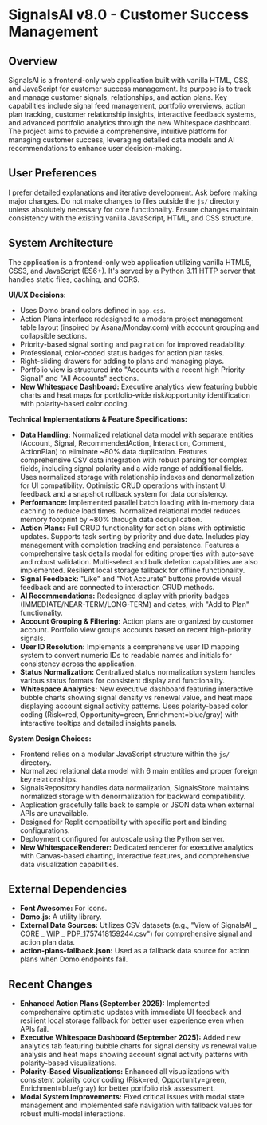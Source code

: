 # SignalsAI v8.0 - Customer Success Management

## Overview
SignalsAI is a frontend-only web application built with vanilla HTML, CSS, and JavaScript for customer success management. Its purpose is to track and manage customer signals, relationships, and action plans. Key capabilities include signal feed management, portfolio overviews, action plan tracking, customer relationship insights, interactive feedback systems, and advanced portfolio analytics through the new Whitespace dashboard. The project aims to provide a comprehensive, intuitive platform for managing customer success, leveraging detailed data models and AI recommendations to enhance user decision-making.

## User Preferences
I prefer detailed explanations and iterative development. Ask before making major changes. Do not make changes to files outside the `js/` directory unless absolutely necessary for core functionality. Ensure changes maintain consistency with the existing vanilla JavaScript, HTML, and CSS structure.

## System Architecture
The application is a frontend-only web application utilizing vanilla HTML5, CSS3, and JavaScript (ES6+). It's served by a Python 3.11 HTTP server that handles static files, caching, and CORS.

**UI/UX Decisions:**
- Uses Domo brand colors defined in `app.css`.
- Action Plans interface redesigned to a modern project management table layout (inspired by Asana/Monday.com) with account grouping and collapsible sections.
- Priority-based signal sorting and pagination for improved readability.
- Professional, color-coded status badges for action plan tasks.
- Right-sliding drawers for adding to plans and managing plays.
- Portfolio view is structured into "Accounts with a recent high Priority Signal" and "All Accounts" sections.
- **New Whitespace Dashboard:** Executive analytics view featuring bubble charts and heat maps for portfolio-wide risk/opportunity identification with polarity-based color coding.

**Technical Implementations & Feature Specifications:**
- **Data Handling:** Normalized relational data model with separate entities (Account, Signal, RecommendedAction, Interaction, Comment, ActionPlan) to eliminate ~80% data duplication. Features comprehensive CSV data integration with robust parsing for complex fields, including signal polarity and a wide range of additional fields. Uses normalized storage with relationship indexes and denormalization for UI compatibility. Optimistic CRUD operations with instant UI feedback and a snapshot rollback system for data consistency.
- **Performance:** Implemented parallel batch loading with in-memory data caching to reduce load times. Normalized relational model reduces memory footprint by ~80% through data deduplication.
- **Action Plans:** Full CRUD functionality for action plans with optimistic updates. Supports task sorting by priority and due date. Includes play management with completion tracking and persistence. Features a comprehensive task details modal for editing properties with auto-save and robust validation. Multi-select and bulk deletion capabilities are also implemented. Resilient local storage fallback for offline functionality.
- **Signal Feedback:** "Like" and "Not Accurate" buttons provide visual feedback and are connected to interaction CRUD methods.
- **AI Recommendations:** Redesigned display with priority badges (IMMEDIATE/NEAR-TERM/LONG-TERM) and dates, with "Add to Plan" functionality.
- **Account Grouping & Filtering:** Action plans are organized by customer account. Portfolio view groups accounts based on recent high-priority signals.
- **User ID Resolution:** Implements a comprehensive user ID mapping system to convert numeric IDs to readable names and initials for consistency across the application.
- **Status Normalization:** Centralized status normalization system handles various status formats for consistent display and functionality.
- **Whitespace Analytics:** New executive dashboard featuring interactive bubble charts showing signal density vs renewal value, and heat maps displaying account signal activity patterns. Uses polarity-based color coding (Risk=red, Opportunity=green, Enrichment=blue/gray) with interactive tooltips and detailed insights panels.

**System Design Choices:**
- Frontend relies on a modular JavaScript structure within the `js/` directory.
- Normalized relational data model with 6 main entities and proper foreign key relationships.
- SignalsRepository handles data normalization, SignalsStore maintains normalized storage with denormalization for backward compatibility.
- Application gracefully falls back to sample or JSON data when external APIs are unavailable.
- Designed for Replit compatibility with specific port and binding configurations.
- Deployment configured for autoscale using the Python server.
- **New WhitespaceRenderer:** Dedicated renderer for executive analytics with Canvas-based charting, interactive features, and comprehensive data visualization capabilities.

## External Dependencies
- **Font Awesome:** For icons.
- **Domo.js:** A utility library.
- **External Data Sources:** Utilizes CSV datasets (e.g., "View of SignalsAI _ CORE _ WIP _ PDP_1757418159244.csv") for comprehensive signal and action plan data.
- **action-plans-fallback.json:** Used as a fallback data source for action plans when Domo endpoints fail.

## Recent Changes
- **Enhanced Action Plans (September 2025):** Implemented comprehensive optimistic updates with immediate UI feedback and resilient local storage fallback for better user experience even when APIs fail.
- **Executive Whitespace Dashboard (September 2025):** Added new analytics tab featuring bubble charts for signal density vs renewal value analysis and heat maps showing account signal activity patterns with polarity-based visualizations.
- **Polarity-Based Visualizations:** Enhanced all visualizations with consistent polarity color coding (Risk=red, Opportunity=green, Enrichment=blue/gray) for better portfolio risk assessment.
- **Modal System Improvements:** Fixed critical issues with modal state management and implemented safe navigation with fallback values for robust multi-modal interactions.